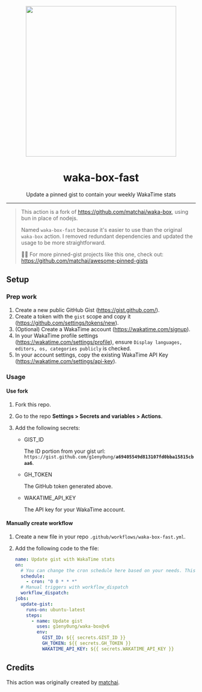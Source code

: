 <p align="center">
  <img width="400" src="https://user-images.githubusercontent.com/4658208/60469862-2e40bf00-9c2c-11e9-87f7-afe164648de4.png" />
</p>
<h1 align="center">waka-box-fast</h1>
<p align="center">Update a pinned gist to contain your weekly WakaTime stats</p>

---

> This action is a fork of <https://github.com/matchai/waka-box>, using bun in place of nodejs.
>
> Named `waka-box-fast` because it's easier to use than the original `waka-box` action.
> I removed redundant dependencies and updated the usage to be more straightforward.
>
> 📌✨ For more pinned-gist projects like this one, check out: <https://github.com/matchai/awesome-pinned-gists>

## Setup

### Prep work

1. Create a new public GitHub Gist (<https://gist.github.com/>).
1. Create a token with the `gist` scope and copy it (<https://github.com/settings/tokens/new>).
1. (Optional) Create a WakaTime account (<https://wakatime.com/signup>).
1. In your WakaTime profile settings (<https://wakatime.com/settings/profile>), ensure `Display languages, editors, os, categories publicly` is checked.
1. In your account settings, copy the existing WakaTime API Key (<https://wakatime.com/settings/api-key>).

### Usage

#### Use fork

1. Fork this repo.
1. Go to the repo **Settings > Secrets and variables > Actions**.
1. Add the following secrets:

   - GIST_ID

     The ID portion from your gist url: `https://gist.github.com/g1eny0ung/`**`a69405549d813107fd0bba15815cbaa6`**.

   - GH_TOKEN

     The GitHub token generated above.

   - WAKATIME_API_KEY

     The API key for your WakaTime account.

#### Manually create workflow

1. Create a new file in your repo `.github/workflows/waka-box-fast.yml`.
1. Add the following code to the file:

   ```yml
   name: Update gist with WakaTime stats
   on:
     # You can change the cron schedule here based on your needs. This will run daily at midnight.
     schedule:
       - cron: "0 0 * * *"
     # Manual triggers with workflow_dispatch
     workflow_dispatch:
   jobs:
     update-gist:
       runs-on: ubuntu-latest
       steps:
         - name: Update gist
           uses: g1eny0ung/waka-box@v6
           env:
             GIST_ID: ${{ secrets.GIST_ID }}
             GH_TOKEN: ${{ secrets.GH_TOKEN }}
             WAKATIME_API_KEY: ${{ secrets.WAKATIME_API_KEY }}
   ```

## Credits

This action was originally created by [matchai](https://github.com/matchai).
